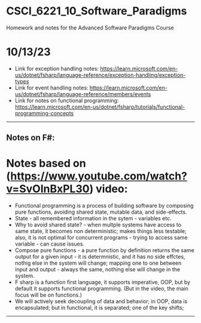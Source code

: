 # CSCI_6221_10_Software_Paradigms
Homework and notes for the Advanced Software Paradigms Course

# 10/13/23

* Link for exception handling notes: https://learn.microsoft.com/en-us/dotnet/fsharp/language-reference/exception-handling/exception-types
* Link for event handling notes: https://learn.microsoft.com/en-us/dotnet/fsharp/language-reference/members/events
* Link for notes on functional programming: https://learn.microsoft.com/en-us/dotnet/fsharp/tutorials/functional-programming-concepts

---

## Notes on F#:
# Notes based on (https://www.youtube.com/watch?v=SvOInBxPL30) video:
* Functional programming is a process of building software by composing pure functions, avoiding shared state, mutable data, and side-effects.
* State - all remembered information in the sytem - variables etc.
* Why to avoid shared state? - when multple systems have access to same state, it becomes non deterministic; makes things less testable; also, it is not optimal for concurrent programs - trying to access same variable - can cause issues.
* Compose pure functions - a pure function by definition returns the same output for a given input - it is determnistic, and it has no side effctes, nothig else in the system will change; mapping one to one between input and output - always the same, nothing else will change in the system.
* F sharp is a function first language, it supports imperative, OOP, but by default it supports functional programming.
(But in the video, the main focus will be on functions.)
* We will actively seek decoupling of data and behavior; in OOP, data is encapsulated; but in functional, it is separated; one of the key shifts;

---
